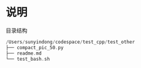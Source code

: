 


# 说明

目录结构

```cpp
/Users/sunyindong/codespace/test_cpp/test_other
├── compact_pic_50.py
├── readme.md
└── test_bash.sh
```

